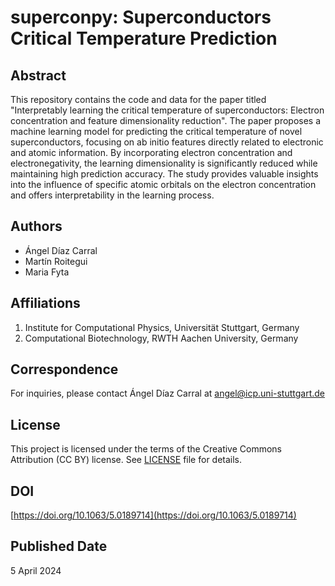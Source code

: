 # superconpy: Superconductors Critical Temperature Prediction

## Abstract

This repository contains the code and data for the paper titled "Interpretably learning the critical temperature of superconductors: Electron concentration and feature dimensionality reduction". The paper proposes a machine learning model for predicting the critical temperature of novel superconductors, focusing on ab initio features directly related to electronic and atomic information. By incorporating electron concentration and electronegativity, the learning dimensionality is significantly reduced while maintaining high prediction accuracy. The study provides valuable insights into the influence of specific atomic orbitals on the electron concentration and offers interpretability in the learning process.

## Authors

- Ángel Díaz Carral
- Martín Roitegui
- Maria Fyta

## Affiliations

1. Institute for Computational Physics, Universität Stuttgart, Germany
2. Computational Biotechnology, RWTH Aachen University, Germany

## Correspondence

For inquiries, please contact Ángel Díaz Carral at angel@icp.uni-stuttgart.de

## License

This project is licensed under the terms of the Creative Commons Attribution (CC BY) license. See [LICENSE](LICENSE) file for details.

## DOI

[https://doi.org/10.1063/5.0189714](https://doi.org/10.1063/5.0189714)

## Published Date

5 April 2024

